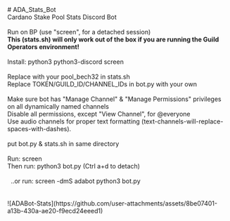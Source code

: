 <!DOCTYPE html PUBLIC "-//W3C//DTD HTML 4.01//EN" "http://www.w3.org/TR/html4/strict.dtd">
<html>
<head>
  <meta content="text/html; charset=ISO-8859-1"
 http-equiv="content-type">
</head>
<body>
# ADA_Stats_Bot<br>
Cardano Stake Pool Stats Discord Bot<br>
<br>
Run on BP (use "screen", for a detached session)<br>
<span style="font-weight: bold;">This (stats.sh) will only
work out of the box if you are running the Guild Operators environment!</span><br>
<br>
Install: python3 python3-discord screen<br>
<br>
Replace with your pool_bech32 in stats.sh<br>
Replace TOKEN/GUILD_ID/CHANNEL_IDs in bot.py with your own<br>
<br>
Make sure bot has "Manage Channel" &amp; "Manage Permissions"
privileges on all dynamically named channels<br>
Disable all permissions, except "View Channel", for @everyone<br>
Use audio channels for proper text formatting
(text-channels-will-replace-spaces-with-dashes).<br>
<br>
put bot.py &amp; stats.sh in same directory<br>
<br>
Run: screen <br>
Then run: python3 bot.py (Ctrl a+d to detach)<br>
<br>
&nbsp; ..or run: screen -dmS adabot python3 bot.py<br>
  <br>
  <br>
</body>
</html>
![ADABot-Stats](https://github.com/user-attachments/assets/8be07401-a13b-430a-ae20-f9ecd24eeed1)
